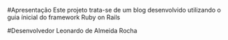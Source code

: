 #Apresentação
Este projeto trata-se de um blog desenvolvido utilizando o guia
ínicial do framework Ruby on Rails

#Desenvolvedor
Leonardo de Almeida Rocha 
